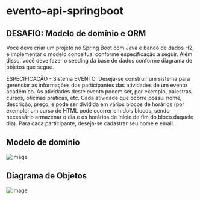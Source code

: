 # evento-api-springboot
## DESAFIO: Modelo de domínio e ORM
Você deve criar um projeto no Spring Boot com Java e banco de dados H2, e implementar o modelo conceitual conforme especificação a seguir. Além disso, você deve fazer o seeding da base de dados conforme diagrama de objetos que segue.

ESPECIFICAÇÃO - Sistema EVENTO:
Deseja-se construir um sistema para gerenciar as informações dos participantes das atividades de um evento acadêmico. As atividades deste evento podem ser, por exemplo, palestras, cursos, oficinas práticas, etc. Cada atividade que ocorre possui nome, descrição, preço, e pode ser dividida em vários blocos de horários (por exemplo: um curso de HTML pode ocorrer em dois blocos, sendo necessário armazenar o dia e os horários de início de fim do bloco daquele dia). Para cada participante, deseja-se cadastrar seu nome e email.

## Modelo de domínio
![image](https://github.com/rootdanley/evento-api-springboot/assets/85087531/e97b5041-e987-44f8-b778-4d1054b12965)


## Diagrama de Objetos
![image](https://github.com/rootdanley/evento-api-springboot/assets/85087531/520aba26-481d-4752-bb81-b33cdda71a85)

